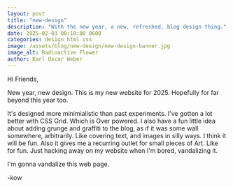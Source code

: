 ```yaml
---
layout: post
title: "new-design"
description: "With the new year, a new, refreshed, blog design thing."
date: 2025-02-03 00:10:00 0600
categories: design html css
image: /assets/blog/new-design/new-design-banner.jpg
image_alt: Radioactive Flower
author: Karl Oscar Weber
---
```


Hi Friends,

New year, new design. This is my new website for 2025. Hopefully for far beyond this year too.

It's designed more minimialistic than past experiments. I've gotten a lot better with CSS Grid. Which is Over powered. I also have a fun little idea about adding grunge and graffiti to the blog, as if it was some wall somewhere, arbitrarily. Like covering text, and images in silly ways. I think it will be fun. Also it gives me a recurring outlet for small pieces of Art. Like for fun. Just hacking away on my website when I'm bored, vandalizing it.

I'm gonna vandalize this web page.

-kow
